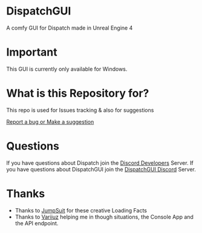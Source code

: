 # DispatchGUI
A comfy GUI for Dispatch made in Unreal Engine 4

# Important
This GUI is currently only available for Windows.

# What is this Repository for?

This repo is used for Issues tracking & also for suggestions

[Report a bug or Make a suggestion](https://github.com/Hibiikiii/Dispatch-GUI/issues/new/choose)

# Questions
If you have questions about Dispatch join the [Discord Developers](https://discord.gg/discord-developers) Server.
If you have questions about DispatchGUI join the [DispatchGUI Discord](https://discord.gg/invite/Qqqjtsy) Server.

# Thanks
- Thanks to [JumpSuit](https://twitter.com/JSA_Dev) for these creative Loading Facts
- Thanks to [Variiuz](https://twitter.com/Variiuz) helping me in though situations, the Console App and the API endpoint.
